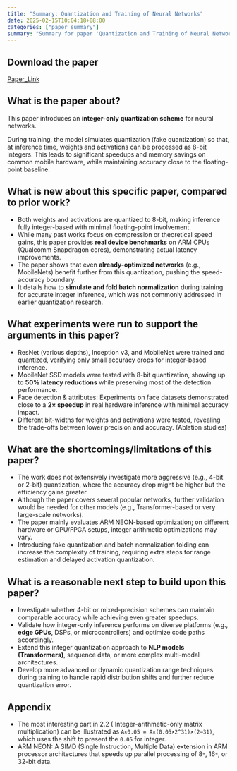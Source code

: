 ```yaml
---
title: "Summary: Quantization and Training of Neural Networks"
date: 2025-02-15T10:04:18+08:00
categories: ["paper_summary"]
summary: "Summary for paper 'Quantization and Training of Neural Networks for Efficient Integer-Arithmetic-Only Inference'"
---
```


## Download the paper

[Paper_Link](https://arxiv.org/pdf/1712.05877)

## What is the paper about?

This paper introduces an **integer-only quantization scheme** for neural networks.

During training, the model simulates quantization (fake quantization) so that, at inference time, weights and activations can be processed as 8-bit integers. This leads to significant speedups and memory savings on common mobile hardware, while maintaining accuracy close to the floating-point baseline.

## What is new about this specific paper, compared to prior work?

- Both weights and activations are quantized to 8-bit, making inference fully integer-based with minimal floating-point involvement.
- While many past works focus on compression or theoretical speed gains, this paper provides **real device benchmarks** on ARM CPUs (Qualcomm Snapdragon cores), demonstrating actual latency improvements.
- The paper shows that even **already-optimized networks** (e.g., MobileNets) benefit further from this quantization, pushing the speed-accuracy boundary.
- It details how to **simulate and fold batch normalization** during training for accurate integer inference, which was not commonly addressed in earlier quantization research.

## What experiments were run to support the arguments in this paper?

- ResNet (various depths), Inception v3, and MobileNet were trained and quantized, verifying only small accuracy drops for integer-based inference.
- MobileNet SSD models were tested with 8-bit quantization, showing up to **50% latency reductions** while preserving most of the detection performance.
- Face detection & attributes: Experiments on face datasets demonstrated close to a **2× speedup** in real hardware inference with minimal accuracy impact.
- Different bit-widths for weights and activations were tested, revealing the trade-offs between lower precision and accuracy. (Ablation studies)

## What are the shortcomings/limitations of this paper?

- The work does not extensively investigate more aggressive (e.g., 4-bit or 2-bit) quantization, where the accuracy drop might be higher but the efficiency gains greater.
- Although the paper covers several popular networks, further validation would be needed for other models (e.g., Transformer-based or very large-scale networks).
- The paper mainly evaluates ARM NEON-based optimization; on different hardware or GPU/FPGA setups, integer arithmetic optimizations may vary.
- Introducing fake quantization and batch normalization folding can increase the complexity of training, requiring extra steps for range estimation and delayed activation quantization.

## What is a reasonable next step to build upon this paper?

- Investigate whether 4-bit or mixed-precision schemes can maintain comparable accuracy while achieving even greater speedups.
- Validate how integer-only inference performs on diverse platforms (e.g., **edge GPUs**, DSPs, or microcontrollers) and optimize code paths accordingly.
- Extend this integer quantization approach to **NLP models (Transformers)**, sequence data, or more complex multi-modal architectures.
- Develop more advanced or dynamic quantization range techniques during training to handle rapid distribution shifts and further reduce quantization error.

## Appendix

- The most interesting part in 2.2 ( Integer-arithmetic-only matrix multiplication) can be illustrated as `A×0.05 = A×(0.05×2^31)×(2−31)`, which uses the shift to present the `0.05` for integer.
- ARM NEON: A SIMD (Single Instruction, Multiple Data) extension in ARM processor architectures that speeds up parallel processing of 8-, 16-, or 32-bit data.

